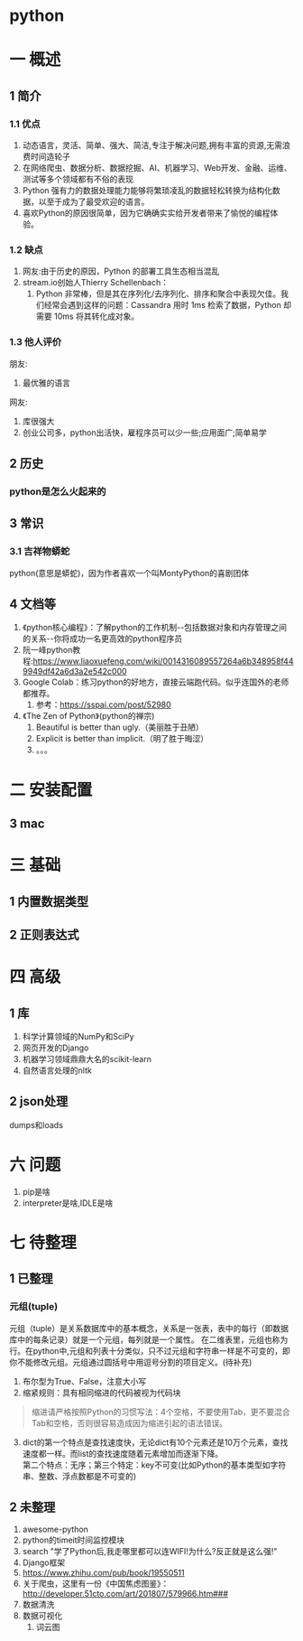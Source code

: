 # python
# 一 概述
## 1 简介
### 1.1 优点
1. 动态语言，灵活、简单、强大、简洁,专注于解决问题,拥有丰富的资源,无需浪费时间造轮子
2. 在网络爬虫、数据分析、数据挖掘、AI、机器学习、Web开发、金融、运维、测试等多个领域都有不俗的表现
3. Python 强有力的数据处理能力能够将繁琐凌乱的数据轻松转换为结构化数据，以至于成为了最受欢迎的语言。
4. 喜欢Python的原因很简单，因为它确确实实给开发者带来了愉悦的编程体验。

### 1.2 缺点
1. 网友:由于历史的原因，Python 的部署工具生态相当混乱
2. stream.io创始人Thierry Schellenbach：
    1. Python 非常棒，但是其在序列化/去序列化、排序和聚合中表现欠佳。我们经常会遇到这样的问题：Cassandra 用时 1ms 检索了数据，Python 却需要 10ms 将其转化成对象。

### 1.3 他人评价
朋友:
1. 最优雅的语言

网友:
1. 库很强大
2. 创业公司多，python出活快，雇程序员可以少一些;应用面广;简单易学

## 2 历史
### python是怎么火起来的

## 3 常识
### 3.1 吉祥物蟒蛇
python(意思是蟒蛇)，因为作者喜欢一个叫MontyPython的喜剧团体

## 4 文档等
1. 《python核心编程》：了解python的工作机制--包括数据对象和内存管理之间的关系--你将成功一名更高效的python程序员
2. 阮一峰python教程:https://www.liaoxuefeng.com/wiki/0014316089557264a6b348958f449949df42a6d3a2e542c000
3. Google Colab：练习python的好地方，直接云端跑代码。似乎连国外的老师都推荐。
   1. 参考：https://sspai.com/post/52980
4. 《The Zen of Python》(python的禅宗)
    1. Beautiful is better than ugly.（美丽胜于丑陋）
    2. Explicit is better than implicit.（明了胜于晦涩）
    3. 。。。

# 二 安装配置
## 3 mac

# 三 基础
## 1 内置数据类型

## 2 正则表达式

# 四 高级
## 1 库
1. 科学计算领域的NumPy和SciPy
2. 网页开发的Django
3. 机器学习领域鼎鼎大名的scikit-learn
4. 自然语言处理的nltk

## 2 json处理
dumps和loads

# 六 问题
1. pip是啥
2. interpreter是啥,IDLE是啥

# 七 待整理
## 1 已整理
### 元组(tuple)
元组（tuple）是关系数据库中的基本概念，关系是一张表，表中的每行（即数据库中的每条记录）就是一个元组，每列就是一个属性。 在二维表里，元组也称为行。在python中,元组和列表十分类似，只不过元组和字符串一样是不可变的，即你不能修改元组。元组通过圆括号中用逗号分割的项目定义。(待补充)

1. 布尔型为True、False，注意大小写
2. 缩紧规则：具有相同缩进的代码被视为代码块
>缩进请严格按照Python的习惯写法：4个空格，不要使用Tab，更不要混合Tab和空格，否则很容易造成因为缩进引起的语法错误。

3. dict的第一个特点是查找速度快，无论dict有10个元素还是10万个元素，查找速度都一样。而list的查找速度随着元素增加而逐渐下降。  
第二个特点：无序；第三个特定：key不可变(比如Python的基本类型如字符串、整数、浮点数都是不可变的)

## 2 未整理
1. awesome-python
2. python的timeit时间监控模块
3. search "学了Python后,我走哪里都可以连WIFI!为什么?反正就是这么强!"
4. Django框架
5. https://www.zhihu.com/pub/book/19550511
6. 关于爬虫，这里有一份《中国焦虑图鉴》：http://developer.51cto.com/art/201807/579966.htm###
7. 数据清洗
8. 数据可视化
    1. 词云图